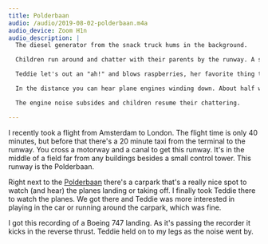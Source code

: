 ```yaml
---
title: Polderbaan
audio: /audio/2019-08-02-polderbaan.m4a
audio_device: Zoom H1n
audio_description: |
  The diesel generator from the snack truck hums in the background.

  Children run around and chatter with their parents by the runway. A small dog pants.

  Teddie let's out an "ah!" and blows raspberries, her favorite thing to do right now.

  In the distance you can hear plane engines winding down. About half way through the recording they suddenly get loud as the reverse thrust engages. The noise drowns out all other sound and pans from left to right as the plane passes by.

  The engine noise subsides and children resume their chattering.

---
```


I recently took a flight from Amsterdam to London. The flight time is only 40 minutes, but before that there's a 20 minute taxi from the terminal to the runway. You cross a motorway and a canal to get this runway. It's in the middle of a field far from any buildings besides a small control tower. This runway is the Polderbaan.

Right next to the [Polderbaan](https://www.schiphol.nl/en/you-and-schiphol/page/planespotting/) there's a carpark that's a really nice spot to watch (and hear) the planes landing or taking off. I finally took Teddie there to watch the planes. We got there and Teddie was more interested in playing in the car or running around the carpark, which was fine.

I got this recording of a Boeing 747 landing. As it's passing the recorder it kicks in the reverse thrust. Teddie held on to my legs as the noise went by.
